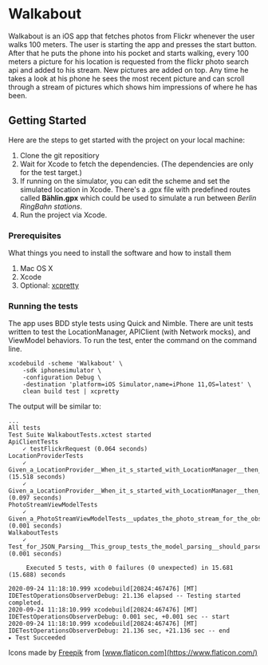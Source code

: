 # Walkabout
Walkabout is an iOS app that fetches photos from Flickr whenever the user walks 100 meters. 
The user is starting the app and presses the start button. After that he puts the phone into his pocket and starts walking, every 100 meters a picture for his location is requested from the flickr photo search api and added to his stream. New pictures are added on top.
Any time he takes a look at his phone he sees the most recent picture and can scroll through a stream of pictures which shows him impressions of where he has been.

## Getting Started

Here are the steps to get started with the project on your local machine:

1. Clone the git repositiory
2. Wait for Xcode to fetch the dependencies. (The dependencies are only for the test target.)
3. If running on the simulator, you can edit the scheme and set the simulated location in Xcode. 
There's a .gpx file with predefined routes called **Bählin.gpx** which could be used to simulate a run between *Berlin RingBahn stations*.
4. Run the project via Xcode.

### Prerequisites

What things you need to install the software and how to install them

1. Mac OS X
2. Xcode
3. Optional: [xcpretty](https://github.com/supermarin/xcpretty)


### Running the tests

The app uses BDD style tests using Quick and Nimble. There are unit tests written to test the LocationManager, APIClient (with Network mocks), and ViewModel behaviors. To run the test, enter the command on the command line.

```
xcodebuild -scheme 'Walkabout' \
    -sdk iphonesimulator \
    -configuration Debug \
    -destination 'platform=iOS Simulator,name=iPhone 11,OS=latest' \
    clean build test | xcpretty
```

The output will be similar to:

```
...
All tests
Test Suite WalkaboutTests.xctest started
ApiClientTests
    ✓ testFlickrRequest (0.064 seconds)
LocationProviderTests
    ✓ Given_a_LocationProvider__When_it_s_started_with_LocationManager__then_starts_location_updates (15.518 seconds)
    ✓ Given_a_LocationProvider__When_it_s_started_with_LocationManager__then_provides_current_location (0.097 seconds)
PhotoStreamViewModelTests
    ✓ Given_a_PhotoStreamViewModelTests__updates_the_photo_stream_for_the_observer (0.001 seconds)
WalkaboutTests
    ✓ Test_for_JSON_Parsing__This_group_tests_the_model_parsing__should_parse_the_data_correctly (0.001 seconds)

     Executed 5 tests, with 0 failures (0 unexpected) in 15.681 (15.688) seconds

2020-09-24 11:18:10.999 xcodebuild[20824:467476] [MT] IDETestOperationsObserverDebug: 21.136 elapsed -- Testing started completed.
2020-09-24 11:18:10.999 xcodebuild[20824:467476] [MT] IDETestOperationsObserverDebug: 0.001 sec, +0.001 sec -- start
2020-09-24 11:18:10.999 xcodebuild[20824:467476] [MT] IDETestOperationsObserverDebug: 21.136 sec, +21.136 sec -- end
▸ Test Succeeded
```


Icons made by [Freepik](https://www.flaticon.com/authors/freepik) from [www.flaticon.com](https://www.flaticon.com/)